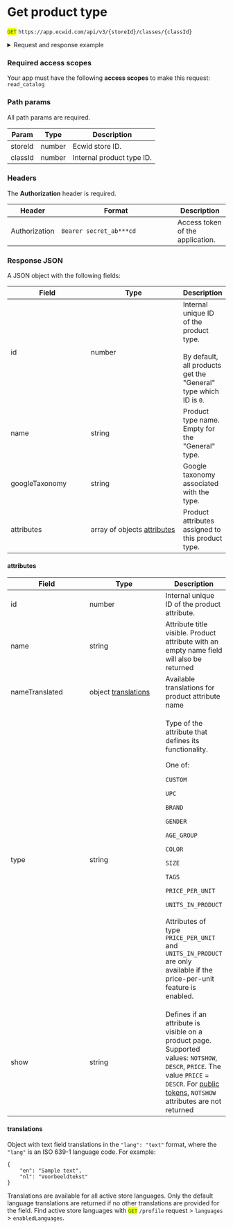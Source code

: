 # Get product type

<mark style="color:green;">`GET`</mark> `https://app.ecwid.com/api/v3/{storeId}/classes/{classId}`&#x20;

<details>

<summary>Request and response example</summary>

Request:

```http
GET /api/v3/1003/classes/0 HTTP/1.1
Host: app.ecwid.com
Authorization: Bearer secret_token
```

Response:

{% code fullWidth="true" %}
```json
[
  {
    "id": 0,
    "attributes": [
      {
        "id": 139165261,
        "name": "Units in product",
        "type": "UNITS_IN_PRODUCT",
        "show": "DESCR"
      },
      {
        "id": 82991001,
        "name": "Price per unit",
        "type": "PRICE_PER_UNIT",
        "show": "PRICE"
      },
      {
        "id": 201437969,
        "name": "UPC",
        "type": "UPC",
        "show": "DESCR"
      },
      {
        "id": 201437970,
        "name": "Brand",
        "type": "BRAND",
        "show": "DESCR"
      }
    ]
  }
]
```
{% endcode %}

</details>

### Required access scopes

Your app must have the following **access scopes** to make this request: `read_catalog`

### Path params

All path params are required.

| Param   | Type   | Description               |
| ------- | ------ | ------------------------- |
| storeId | number | Ecwid store ID.           |
| classId | number | Internal product type ID. |

### Headers

The **Authorization** header is required.

<table><thead><tr><th>Header</th><th width="252">Format</th><th>Description</th></tr></thead><tbody><tr><td>Authorization</td><td><code>Bearer secret_ab***cd</code></td><td>Access token of the application.</td></tr></tbody></table>

### Response JSON

A JSON object with the following fields:

<table><thead><tr><th width="179">Field</th><th width="229">Type</th><th>Description</th></tr></thead><tbody><tr><td>id</td><td>number</td><td>Internal unique ID of the product type. <br><br>By default, all products get the "General" type which ID is <code>0</code>.</td></tr><tr><td>name</td><td>string</td><td>Product type name. Empty for the "General" type.</td></tr><tr><td>googleTaxonomy</td><td>string</td><td>Google taxonomy associated with the type.</td></tr><tr><td>attributes</td><td>array of objects <a href="get-product-type.md#attributes">attributes</a></td><td>Product attributes assigned to this product type.</td></tr></tbody></table>

#### attributes

<table><thead><tr><th width="181">Field</th><th width="183">Type</th><th>Description</th></tr></thead><tbody><tr><td>id</td><td>number</td><td>Internal unique ID of the product attribute.</td></tr><tr><td>name</td><td>string</td><td>Attribute title visible. Product attribute with an empty name field will also be returned</td></tr><tr><td>nameTranslated</td><td>object <a href="get-product-type.md#translations">translations</a></td><td>Available translations for product attribute name</td></tr><tr><td>type</td><td>string</td><td><p>Type of the attribute that defines its functionality. </p><p></p><p>One of:</p><p><code>CUSTOM</code></p><p><code>UPC</code></p><p><code>BRAND</code></p><p><code>GENDER</code></p><p><code>AGE_GROUP</code></p><p><code>COLOR</code></p><p><code>SIZE</code> </p><p><code>TAGS</code></p><p><code>PRICE_PER_UNIT</code></p><p><code>UNITS_IN_PRODUCT</code><br><br>Attributes of type <code>PRICE_PER_UNIT</code> and <code>UNITS_IN_PRODUCT</code> are only available if the price-per-unit feature is enabled.</p></td></tr><tr><td>show</td><td>string</td><td>Defines if an attribute is visible on a product page. Supported values: <code>NOTSHOW</code>, <code>DESCR</code>, <code>PRICE</code>. The value <code>PRICE</code> = <code>DESCR</code>. For <a href="ref:authentication-basics#access-tokens">public tokens</a>, <code>NOTSHOW</code> attributes are not returned</td></tr></tbody></table>

#### translations

Object with text field translations in the `"lang": "text"` format, where the `"lang"` is an ISO 639-1 language code. For example:

```
{
    "en": "Sample text",
    "nl": "Voorbeeldtekst"
}
```

Translations are available for all active store languages. Only the default language translations are returned if no other translations are provided for the field. Find active store languages with <mark style="color:green;">`GET`</mark> `/profile` request > `languages` > `enabledLanguages`.
